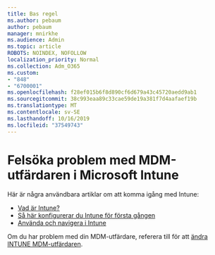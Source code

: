 ```yaml
---
title: Bas regel
ms.author: pebaum
author: pebaum
manager: mnirkhe
ms.audience: Admin
ms.topic: article
ROBOTS: NOINDEX, NOFOLLOW
localization_priority: Normal
ms.collection: Adm_O365
ms.custom:
- "848"
- "6700001"
ms.openlocfilehash: f28ef015b6f8d890cf6d679a43c45720aedd9ab1
ms.sourcegitcommit: 38c993eaa89c33cae59de19a381f7d4aafaef19b
ms.translationtype: MT
ms.contentlocale: sv-SE
ms.lasthandoff: 10/16/2019
ms.locfileid: "37549743"
---
```

# <a name="troubleshoot-issues-with-mdm-authority-in-microsoft-intune"></a>Felsöka problem med MDM-utfärdaren i Microsoft Intune

Här är några användbara artiklar om att komma igång med Intune:

- [Vad är Intune?](https://docs.microsoft.com/intune/what-is-intune)
- [Så här konfigurerar du Intune för första gången](https://docs.microsoft.com/intune/setup-steps)
- [Använda och navigera i Intune](https://docs.microsoft.com/intune/tutorial-walkthrough-intune-portal)

Om du har problem med din MDM-utfärdare, referera till för att [ändra INTUNE MDM-utfärdaren](https://docs.microsoft.com/alchemyinsights/change-mdm-authority).